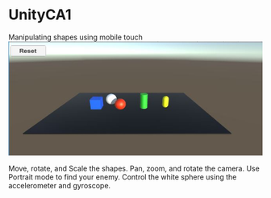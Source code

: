 # UnityCA1

Manipulating shapes using mobile touch
![alt text](/Assets/CA1.JPG)

Move, rotate, and Scale the shapes.
Pan, zoom, and rotate the camera. Use Portrait mode to find your enemy.
Control the white sphere using the accelerometer and gyroscope.
